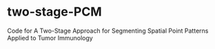 # two-stage-PCM
Code for A Two-Stage Approach for Segmenting Spatial Point Patterns Applied to Tumor Immunology
